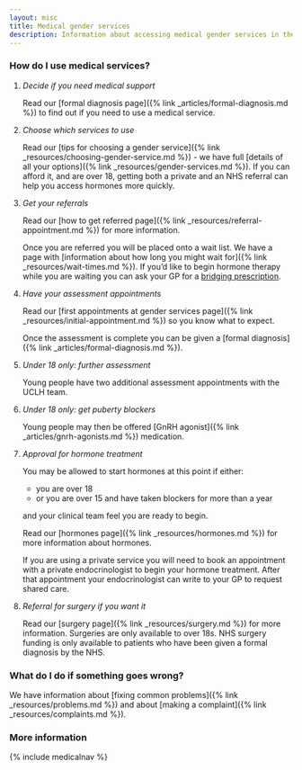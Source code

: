 ```yaml
---
layout: misc
title: Medical gender services
description: Information about accessing medical gender services in the UK
---
```


### How do I use medical services?
   
1. *Decide if you need medical support*

   Read our [formal diagnosis page]({% link _articles/formal-diagnosis.md %}) to find out if you need to use a medical service. 
2. *Choose which services to use*

   Read our [tips for choosing a gender service]({% link _resources/choosing-gender-service.md %}) - we have full [details of all your options]({% link _resources/gender-services.md %}). If you can afford it, and are over 18, getting both a private and an NHS referral can help you access hormones more quickly.
3. *Get your referrals*

   Read our [how to get referred page]({% link _resources/referral-appointment.md %}) for more information. 

   Once you are referred you will be placed onto a wait list. We have a page with [information about how long you might wait for]({% link _resources/wait-times.md %}). If you’d like to begin hormone therapy while you are waiting you can ask your GP for a [bridging prescription](https://www.transactual.org.uk/bridging-prescriptions).

4. *Have your assessment appointments*

   Read our [first appointments at gender services page]({% link _resources/initial-appointment.md %}) so you know what to expect. 

   Once the assessment is complete you can be given a [formal diagnosis]({% link _articles/formal-diagnosis.md %}). 

5. *Under 18 only: further assessment*

   Young people have two additional assessment appointments with the UCLH team.
6. *Under 18 only: get puberty blockers*

   Young people may then be offered [GnRH agonist]({% link _articles/gnrh-agonists.md %}) medication.
7. *Approval for hormone treatment*

   You may be allowed to start hormones at this point if either:
   - you are over 18
   - or you are over 15 and have taken blockers for more than a year

   and your clinical team feel you are ready to begin.
   
   Read our [hormones page]({% link _resources/hormones.md %}) for more information about hormones.

   If you are using a private service you will need to book an appointment with a private endocrinologist to begin your hormone treatment. After that appointment your endocrinologist can write to your GP to request shared care.
8. *Referral for surgery if you want it*

   Read our [surgery page]({% link _resources/surgery.md %}) for more information. Surgeries are only available to over 18s. NHS surgery funding is only available to patients who have been given a formal diagnosis by the NHS.

### What do I do if something goes wrong?

We have information about [fixing common problems]({% link _resources/problems.md %}) and about [making a complaint]({% link _resources/complaints.md %}).

### More information

{% include medicalnav %}
